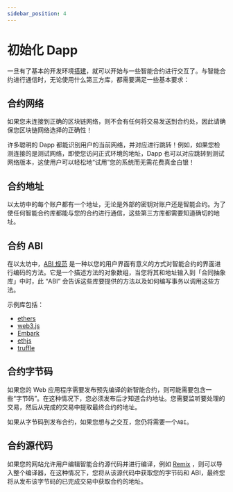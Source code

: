 ```yaml
---
sidebar_position: 4
---
```


# 初始化 Dapp

一旦有了基本的开发环境[搭建](./Getting-Started)，就可以开始与一些智能合约进行交互了。与智能合约进行通信时，无论使用什么第三方库，都需要满足一些基本要求：

## 合约网络

如果您未连接到正确的区块链网络，则不会有任何将交易发送到合约处，因此请确保您区块链网络选择的正确性！

许多聪明的 Dapp 都能识别用户的当前网络，并对应进行跳转！例如，如果您检测连接的是测试网络，即使您访问正式环境的地址，Dapp 也可以对应跳转到测试网络版本，这使用户可以轻松地“试用”您的系统而无需花费真金白银！

## 合约地址

以太坊中的每个账户都有一个地址，无论是外部的密钥对账户还是智能合约。为了使任何智能合约库都能与您的合约进行通信，这些第三方库都需要知道确切的地址。

## 合约 ABI

在以太坊中，[ABI 规范](https://solidity.readthedocs.io/en/develop/abi-spec.html) 是一种以您的用户界面有意义的方式对智能合约的界面进行编码的方法。它是一个描述方法的对象数组，当您将其和地址输入到「合同抽象库」中时，此 “ABI” 会告诉这些库要提供的方法以及如何编写事务以调用这些方法。

示例库包括：

- [ethers](https://www.npmjs.com/package/ethers)
- [web3.js](https://www.npmjs.com/package/web3)
- [Embark](https://framework.embarklabs.io/)
- [ethjs](https://www.npmjs.com/package/ethjs)
- [truffle](https://www.trufflesuite.com/)

## 合约字节码

如果您的 Web 应用程序需要发布预先编译的新智能合约，则可能需要包含一些“字节码”。在这种情况下，您必须发布后才知道合约地址。您需要监听要处理的交易，然后从完成的交易中提取最终合约的地址。

如果从字节码到发布合约，如果您想与之交互，您仍将需要一个`ABI`。

## 合约源代码

如果您的网站允许用户编辑智能合约源代码并进行编译，例如 [Remix](http://remix.ethereum.org/) ，则可以导入整个编译器，在这种情况下，您将从该源代码中获取您的字节码和 ABI，最终您将从发布该字节码的已完成交易中获取合约的地址。

